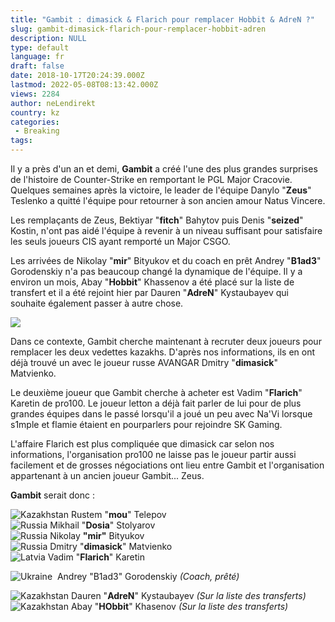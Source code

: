 ```yaml
---
title: "Gambit : dimasick & Flarich pour remplacer Hobbit & AdreN ?"
slug: gambit-dimasick-flarich-pour-remplacer-hobbit-adren
description: NULL
type: default
language: fr
draft: false
date: 2018-10-17T20:24:39.000Z
lastmod: 2022-05-08T08:13:42.000Z
views: 2284
author: neLendirekt
country: kz
categories:
 - Breaking
tags:
---
```

Il y a près d'un an et demi, **Gambit** a créé l'une des plus grandes surprises de l'histoire de Counter-Strike en remportant le PGL Major Cracovie. Quelques semaines après la victoire, le leader de l'équipe Danylo "**Zeus**" Teslenko a quitté l'équipe pour retourner à son ancien amour Natus Vincere.

Les remplaçants de Zeus, Bektiyar "**fitch**" Bahytov puis Denis "**seized**" Kostin, n'ont pas aidé l'équipe à revenir à un niveau suffisant pour satisfaire les seuls joueurs CIS ayant remporté un Major CSGO.

Les arrivées de Nikolay "**mir**" Bityukov et du coach en prêt Andrey "**B1ad3**" Gorodenskiy n'a pas beaucoup changé la dynamique de l'équipe. Il y a environ un mois, Abay "**Hobbit**" Khassenov a été placé sur la liste de transfert et il a été rejoint hier par Dauren "**AdreN**" Kystaubayev qui souhaite également passer à autre chose.

![](https://flickshot-ue.s3.eu-west-2.amazonaws.com/flickshot/article/5bc79793cbaad/images/349B9YmFd9mxfV9JUpAL3h2EktUXP1VmzkEldEVy.jpeg)

Dans ce contexte, Gambit cherche maintenant à recruter deux joueurs pour remplacer les deux vedettes kazakhs. D'après nos informations, ils en ont déjà trouvé un avec le joueur russe AVANGAR Dmitry "**dimasick**" Matvienko.

Le deuxième joueur que Gambit cherche à acheter est Vadim "**Flarich**" Karetin de pro100\. Le joueur letton a déjà fait parler de lui pour de plus grandes équipes dans le passé lorsqu'il a joué un peu avec Na'Vi lorsque s1mple et flamie étaient en pourparlers pour rejoindre SK Gaming.

L'affaire Flarich est plus compliquée que dimasick car selon nos informations, l'organisation pro100 ne laisse pas le joueur partir aussi facilement et de grosses négociations ont lieu entre Gambit et l'organisation appartenant à un ancien joueur Gambit... Zeus.

**Gambit** serait donc :

![Kazakhstan](/images/countries/kz.svg)⁠ Rustem "**mou**" Telepov  
![Russia](/images/countries/ru.svg)⁠ Mikhail "**Dosia**" Stolyarov  
![Russia](/images/countries/ru.svg)⁠ Nikolay **"mir"** Bityukov  
![Russia](/images/countries/ru.svg)⁠ Dmitry "**dimasick**" Matvienko  
![Latvia](/images/countries/lv.svg)⁠ Vadim "**Flarich**" Karetin

![Ukraine](/images/countries/ua.svg)⁠ ⁠ Andrey "B1ad3" Gorodenskiy⁠ _(Coach, prêté)_  
  
![Kazakhstan](/images/countries/kz.svg)⁠ Dauren "**AdreN**" Kystaubayev _(Sur la liste des transferts)_  
![Kazakhstan](/images/countries/kz.svg)⁠ Abay "**HObbit**" Khasenov _(Sur la liste des transferts)_

